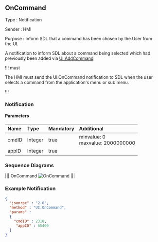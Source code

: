 ## OnCommand

Type
: Notification

Sender
: HMI

Purpose
: Inform SDL that a command has been chosen by the User from the UI.

A notification to inform SDL about a command being selected which had previously been added via [UI.AddCommand](../addcommand)

!!! must

The HMI must send the UI.OnCommand notification to SDL when the user selects a command from the application's menu or sub menu.

!!!

### Notification

#### Parameters

|Name|Type|Mandatory|Additional|
|:---|:---|:--------|:---------|
|cmdID|Integer|true|minvalue: 0<br>maxvalue: 2000000000|
|appID|Integer|true||

### Sequence Diagrams
|||
OnCommand
![OnCommand](./assets/OnCommand.png)
|||

### Example Notification
```json
{
  "jsonrpc" : "2.0",
  "method" : "UI.OnCommand",
  "params" :
  {
    "cmdID" : 2318,
     "appID" : 65409
  }
}
```
